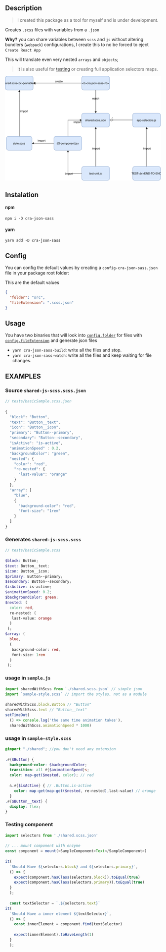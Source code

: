 ## Description

> I created this package as a tool for myself and is under development.

Creates `.scss` files with variables from a `.json`

**Why?** you can share variables between `scss` and `js` without altering bundlers (`webpack`) configurations,
I create this to no be forced to eject `Create React App`

This will translate even very nested `arrays` and `objects`;

> It is also useful for [testing](#testing-component) or creating full application selectors maps.

![Code Diagram](./cra-json-sass.svg)

## Instalation

#### npm
```
npm i -D cra-json-sass
```

#### yarn
```
yarn add -D cra-json-sass
```

## Config

You can config the default values by creating a `config-cra-json-sass.json` file in your package root folder:

This are the default values


```json
{
  "folder": "src",
  "fileExtension": ".scss.json"
}
```


## Usage

You have two binaries that will look into [`config.folder`](#config) for files with [`config.fileExtension`](config) and generate json files

* `yarn cra-json-sass-build`: write all the files and stop.
* `yarn cra-json-sass-watch`: write all the files and keep waiting for file changes.

## EXAMPLES

### Source `shared-js-scss.scss.json`

```js
// tests/basicSample.scss.json

{
  "block": "Button",
  "text": "Button__text",
  "icon": "Button__icon",
  "primary": "Button--primary",
  "secondary": "Button--secondary",
  "isActive": "is-active",
  "animationSpeed" : 0.2,
  "backgroundColor": "green",
  "nested": {
    "color": "red",
    "re-nested": {
      "last-value": "orange"
    }
  },
  "array": [
    "blue",
    {
      "background-color": "red",
      "font-size": "1rem"
    }
  ]
}
```
### Generates `shared-js-scss.scss`

```scss
// tests/basicSample.scss

$block: Button;
$text: Button__text;
$icon: Button__icon;
$primary: Button--primary;
$secondary: Button--secondary;
$isActive: is-active;
$animationSpeed: 0.2;
$backgroundColor: green;
$nested: (
  color: red,
  re-nested: (
   last-value: orange
  )
 );
$array: (
  blue,
  (
   background-color: red,
   font-size: 1rem
  )
 );

```

### usage in `sample.js`
```js
import sharedWithScss from `./shared.scss.json` // simple json
import `sample-style.scss` // import the styles, not as a module

sharedWithScss.block.Button // "Button"
sharedWithScss.text // "Button__text"
setTimeOut(
  () => console.log('the same time animation takes'),
  sharedWithScss.animationSpeed * 1000)
```

### usage in `sample-style.scss`

```scss
@import "./shared"; //you don't need any extension

.#{$Button} {
  background-color: $backgroundColor;
  transition: all #{$animationSpeed}s;
  color: map-get($nested, color); // red

  &.#{$isActive} { // .Button.is-active
    color: map-get(map-get($nested, re-nested),last-value) // orange
  }
.#{$Button__text} {
  display: flex;
}

```

### Testing component

```js
import selectors from './shared.scss.json'

// ... mount component with enzyme
const component = mount(<SampleComponent>Text</SampleComponent>)

it(
  `Should Have ${selectors.block} and ${selectors.primary}`,
  () => {
    expect(component.hasClass(selectors.block)).toEqual(true)
    expect(component.hasClass(selectors.primary)).toEqual(true)
  }
  );

  const textSelector = `.${selectors.text}`
it(
  `Should Have a inner element ${textSelector}`,
  () => {
    const innerElement = component.find(textSelector)

    expect(innerElement).toHaveLength(1)
  }
  );
```